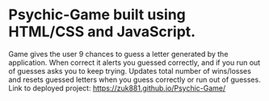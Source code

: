# Psychic-Game built using HTML/CSS and JavaScript. 
Game gives the user 9 chances to guess a letter generated by the application.
When correct it alerts you guessed correctly, and if you run out of guesses asks you to keep trying.
Updates total number of wins/losses and resets guessed letters when you guess correctly or run out of guesses.
Link to deployed project: https://zuk881.github.io/Psychic-Game/
